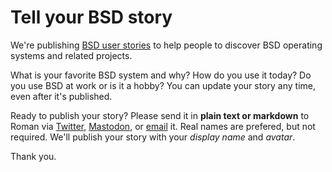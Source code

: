 # Tell your BSD story

We're publishing [BSD user stories](/) to help
people to discover BSD operating systems and related projects.

What is your favorite BSD system and why? How do
you use it today? Do you use BSD at work or is it a hobby? You can
update your story any time, even after it's published.

Ready to publish your story? Please send it in **plain text or
markdown** to Roman via [Twitter](https://twitter.com/romanzolotarev),
[Mastodon](https://bsd.network/@romanzolotarev), or
[email](mailto:bsdjobs@romanzolotarev.com?subject=My%20setup) it.
Real names are prefered, but not required. We'll publish your story
with your _display name_ and _avatar_.

Thank you.

